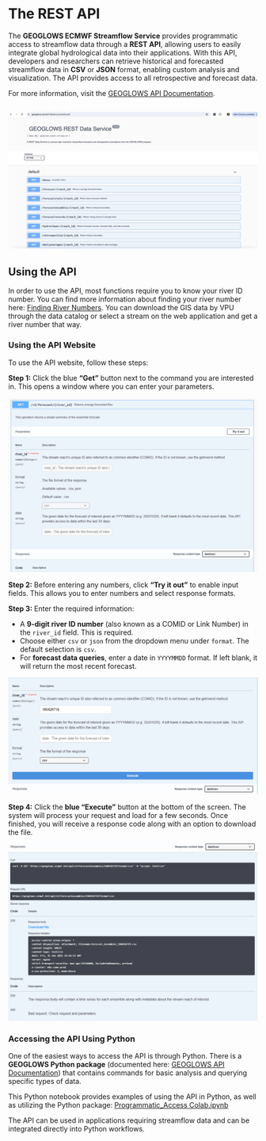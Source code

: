 # The REST API

The **GEOGLOWS ECMWF Streamflow Service** provides programmatic access to streamflow data through a **REST API**, allowing users to easily integrate global hydrological data into their applications. With this API, developers and researchers can retrieve historical and forecasted streamflow data in **CSV** or **JSON** format, enabling custom analysis and visualization. The API provides access to all retrospective and forecast data.

For more information, visit the [GEOGLOWS API Documentation](https://geoglows.ecmwf.int/documentation).

![image](api.png)
---

## Using the API

In order to use the API, most functions require you to know your river ID number. You can find more information about finding your river number here: [Finding River Numbers](https://data.geoglows.org/tutorials/finding-river-numbers). You can download the GIS data by VPU through the data catalog or select a stream on the web application and get a river number that way.

### Using the API Website

To use the API website, follow these steps:

**Step 1:** Click the blue **“Get”** button next to the command you are interested in. This opens a window where you can enter your parameters.  

![API Window Pop-up](api-window-pop-up.png)

**Step 2:** Before entering any numbers, click **“Try it out”** to enable input fields. This allows you to enter numbers and select response formats.

**Step 3:** Enter the required information:  
- A **9-digit river ID number** (also known as a COMID or Link Number) in the `river_id` field. This is required.  
- Choose either `csv` or `json` from the dropdown menu under `format`. The default selection is `csv`.  
- For **forecast data queries**, enter a date in `YYYYMMDD` format. If left blank, it will return the most recent forecast.  

![Execute Button](execute-button.png)

**Step 4:** Click the **blue “Execute”** button at the bottom of the screen. The system will process your request and load for a few seconds. Once finished, you will receive a response code along with an option to download the file.  

![API Response](response-api.png)

### Accessing the API Using Python

One of the easiest ways to access the API is through Python. There is a **GEOGLOWS Python package** (documented here: [GEOGLOWS API Documentation](https://geoglows.readthedocs.io/en/latest/api-documentation.html)) that contains commands for basic analysis and querying specific types of data.

This Python notebook provides examples of using the API in Python, as well as utilizing the Python package: [Programmatic_Access Colab.ipynb](https://colab.research.google.com/drive/19PiUTU2noCvNGr6r-1i9cv0YMduTxATs?usp=sharing)


The API can be used in applications requiring streamflow data and can be integrated directly into Python workflows. 
